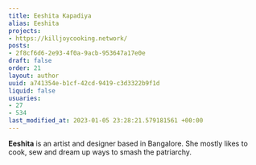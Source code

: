 ```yaml
---
title: Eeshita Kapadiya
alias: Eeshita
projects:
- https://killjoycooking.network/
posts:
- 2f8cf6d6-2e93-4f0a-9acb-953647a17e0e
draft: false
order: 21
layout: author
uuid: a741354e-b1cf-42cd-9419-c3d3322b9f1d
liquid: false
usuaries:
- 27
- 534
last_modified_at: 2023-01-05 23:28:21.579181561 +00:00
---
```


<p><strong>Eeshita</strong> is an artist and designer based in Bangalore. She mostly likes to cook, sew and dream up ways to smash the patriarchy.</p>
